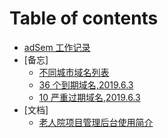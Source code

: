 # Table of contents

- [adSem 工作记录](README.md)
- [备忘]
  - [不同城市域名列表](oldpeople/bu-tong-cheng-shi-yu-ming-lie-biao-19613.md)
  - [36 个到期域名,2019.6.3](oldpeople/38-dao-qi-yu-ming.md)
  - [10 严重过期域名,2019.6.3](oldpeople/9guoqi.md)
- [文档]
  - [老人院项目管理后台使用简介](oldpeople/README.md)
